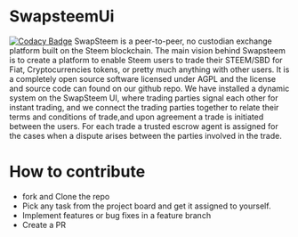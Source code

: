 # SwapsteemUi

[![Codacy Badge](https://api.codacy.com/project/badge/Grade/7767d6e17e9e49d4823b7952ed961712)](https://app.codacy.com/app/nirvanaitsolutions/swapsteem?utm_source=github.com&utm_medium=referral&utm_content=nirvanaitsolutions/swapsteem&utm_campaign=Badge_Grade_Settings)
SwapSteem is a peer-to-peer, no custodian exchange platform built on the Steem blockchain. The main vision behind Swapsteem is to create a platform to enable Steem users to trade their STEEM/SBD for Fiat, Cryptocurrencies tokens, or pretty much anything with other users. It is a completely open source software licensed under AGPL and the license and source code can found on our github repo.
We have installed a dynamic system on the SwapSteem UI, where trading parties signal each other for instant trading, and we connect the trading parties together to relate their terms and conditions of trade,and upon agreement a trade is initiated between the users. For each trade a trusted escrow agent is assigned for the cases when a dispute arises between the parties involved in the trade.

# How to contribute
- fork and Clone the repo 
- Pick any task from the project board and get it assigned to yourself.
- Implement features or bug fixes in a feature branch
- Create a PR 
